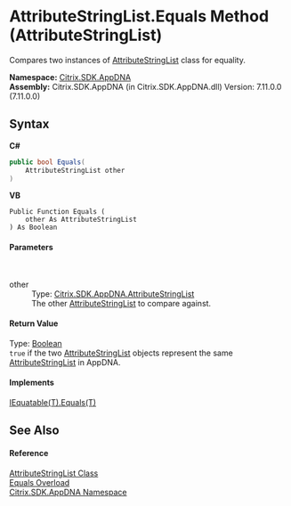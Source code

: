 # AttributeStringList.Equals Method (AttributeStringList)
 

Compares two instances of <a href="e2dc937e-f4d2-0822-0847-944b7fb4f6f9">AttributeStringList</a> class for equality.

**Namespace:**&nbsp;[Citrix.SDK.AppDNA](index.md)<br />**Assembly:**&nbsp;Citrix.SDK.AppDNA (in Citrix.SDK.AppDNA.dll) Version: 7.11.0.0 (7.11.0.0)

## Syntax

**C#**
```csharp
public bool Equals(
	AttributeStringList other
)
```

**VB**
```vbnet
Public Function Equals ( 
	other As AttributeStringList
) As Boolean
```


#### Parameters
&nbsp;<dl><dt>other</dt><dd>Type: <a href="e2dc937e-f4d2-0822-0847-944b7fb4f6f9">Citrix.SDK.AppDNA.AttributeStringList</a><br />The other <a href="e2dc937e-f4d2-0822-0847-944b7fb4f6f9">AttributeStringList</a> to compare against.</dd></dl>

#### Return Value
Type: <a href="http://msdn2.microsoft.com/en-us/library/a28wyd50" target="_blank">Boolean</a><br />`true` if the two <a href="e2dc937e-f4d2-0822-0847-944b7fb4f6f9">AttributeStringList</a> objects represent the same <a href="e2dc937e-f4d2-0822-0847-944b7fb4f6f9">AttributeStringList</a> in AppDNA.

#### Implements
<a href="http://msdn2.microsoft.com/en-us/library/ms131190" target="_blank">IEquatable(T).Equals(T)</a><br />

## See Also


#### Reference
<a href="e2dc937e-f4d2-0822-0847-944b7fb4f6f9">AttributeStringList Class</a><br /><a href="ace17deb-e750-b47e-5f91-76d7243b8d7e">Equals Overload</a><br /><a href="fe2d265b-410b-8b11-1eb4-a790e0b062bf">Citrix.SDK.AppDNA Namespace</a><br />